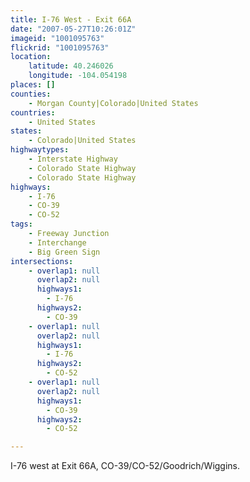 ```yaml
---
title: I-76 West - Exit 66A
date: "2007-05-27T10:26:01Z"
imageid: "1001095763"
flickrid: "1001095763"
location:
    latitude: 40.246026
    longitude: -104.054198
places: []
counties:
    - Morgan County|Colorado|United States
countries:
    - United States
states:
    - Colorado|United States
highwaytypes:
    - Interstate Highway
    - Colorado State Highway
    - Colorado State Highway
highways:
    - I-76
    - CO-39
    - CO-52
tags:
    - Freeway Junction
    - Interchange
    - Big Green Sign
intersections:
    - overlap1: null
      overlap2: null
      highways1:
        - I-76
      highways2:
        - CO-39
    - overlap1: null
      overlap2: null
      highways1:
        - I-76
      highways2:
        - CO-52
    - overlap1: null
      overlap2: null
      highways1:
        - CO-39
      highways2:
        - CO-52

---
```

I-76 west at Exit 66A, CO-39/CO-52/Goodrich/Wiggins.